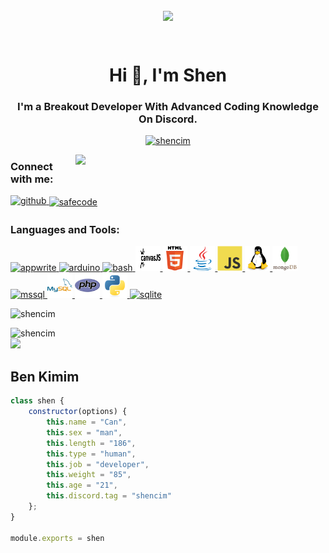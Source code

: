 

<h2 align="center">
 <a href="https://discord.com/users/332973153531985930"><img  width="400px" src="https://lanyard.kyrie25.me/api/332973153531985930?showBanner=animated&waveColor=transparent&bannerFilter=brightness(0.8)%20blur(2px)"></a>
<br> </br>
  
<h1 align="center">Hi 👋, I'm Shen</h1>
<h3 align="center">I'm a Breakout Developer With Advanced Coding Knowledge On Discord.</h3>
<p align="center"> <a href="https://github.com/ryo-ma/github-profile-trophy"><img src="https://github-profile-trophy.vercel.app/?username=shencim" alt="shencim" /></a> </p>


<img align="right" width="400px" src="https://user-images.githubusercontent.com/77089894/206934975-0e140d74-3d5e-4e2f-afde-c6e372e5274b.gif">


<h3 align="left">Connect with me:</h3>
<div align="left">
<a href="https://github.com/shencim" target="_blank">
<img src=https://img.shields.io/badge/github-%2324292e.svg?&style=for-the-badge&logo=github&logoColor=white alt=github style="margin-bottom: 5px;" />
<a href="https://discord.gg/safecode" target="blank"><img align="center" src="https://raw.githubusercontent.com/rahuldkjain/github-profile-readme-generator/master/src/images/icons/Social/discord.svg" alt="safecode" height="30" width="40" /></a>
</a>  
</div>  

<h3 align="left">Languages and Tools:</h3>
<p align="left"> <a href="https://appwrite.io" target="_blank" rel="noreferrer"> <img src="https://www.vectorlogo.zone/logos/appwriteio/appwriteio-icon.svg" alt="appwrite" width="40" height="40"/> </a> <a href="https://www.arduino.cc/" target="_blank" rel="noreferrer"> <img src="https://cdn.worldvectorlogo.com/logos/arduino-1.svg" alt="arduino" width="40" height="40"/> </a> <a href="https://www.gnu.org/software/bash/" target="_blank" rel="noreferrer"> <img src="https://www.vectorlogo.zone/logos/gnu_bash/gnu_bash-icon.svg" alt="bash" width="40" height="40"/> </a> <a href="https://canvasjs.com" target="_blank" rel="noreferrer"> <img src="https://raw.githubusercontent.com/Hardik0307/Hardik0307/master/assets/canvasjs-charts.svg" alt="canvasjs" width="40" height="40"/> </a> <a href="https://www.w3.org/html/" target="_blank" rel="noreferrer"> <img src="https://raw.githubusercontent.com/devicons/devicon/master/icons/html5/html5-original-wordmark.svg" alt="html5" width="40" height="40"/> </a> <a href="https://www.java.com" target="_blank" rel="noreferrer"> <img src="https://raw.githubusercontent.com/devicons/devicon/master/icons/java/java-original.svg" alt="java" width="40" height="40"/> </a> <a href="https://developer.mozilla.org/en-US/docs/Web/JavaScript" target="_blank" rel="noreferrer"> <img src="https://raw.githubusercontent.com/devicons/devicon/master/icons/javascript/javascript-original.svg" alt="javascript" width="40" height="40"/> </a> <a href="https://www.linux.org/" target="_blank" rel="noreferrer"> <img src="https://raw.githubusercontent.com/devicons/devicon/master/icons/linux/linux-original.svg" alt="linux" width="40" height="40"/> </a> <a href="https://www.mongodb.com/" target="_blank" rel="noreferrer"> <img src="https://raw.githubusercontent.com/devicons/devicon/master/icons/mongodb/mongodb-original-wordmark.svg" alt="mongodb" width="40" height="40"/> </a> <a href="https://www.microsoft.com/en-us/sql-server" target="_blank" rel="noreferrer"> <img src="https://www.svgrepo.com/show/303229/microsoft-sql-server-logo.svg" alt="mssql" width="40" height="40"/> </a> <a href="https://www.mysql.com/" target="_blank" rel="noreferrer"> <img src="https://raw.githubusercontent.com/devicons/devicon/master/icons/mysql/mysql-original-wordmark.svg" alt="mysql" width="40" height="40"/> </a> <a href="https://www.php.net" target="_blank" rel="noreferrer"> <img src="https://raw.githubusercontent.com/devicons/devicon/master/icons/php/php-original.svg" alt="php" width="40" height="40"/> </a> <a href="https://www.python.org" target="_blank" rel="noreferrer"> <img src="https://raw.githubusercontent.com/devicons/devicon/master/icons/python/python-original.svg" alt="python" width="40" height="40"/> </a> <a href="https://www.sqlite.org/" target="_blank" rel="noreferrer"> <img src="https://www.vectorlogo.zone/logos/sqlite/sqlite-icon.svg" alt="sqlite" width="40" height="40"/> </a> </p>

<p>&nbsp;<img align="left" src="https://github-readme-stats.vercel.app/api?username=shencim&show_icons=true&theme=dark&locale=en" alt="shencim" /></p>

<p><img align="left" src="https://github-readme-streak-stats.herokuapp.com/?user=shencim&theme=dark" alt="shencim" /></p>

</br>

<div align="left"><img src="https://spotify-github-profile.vercel.app/api/view?uid=31ccodzyfd7fmuwfzxc3hrouei74&cover_image=true&theme=default&show_offline=false&background_color=121212&bar_color=53b14f&bar_color_cover=true" /></div>  


<h2>Ben Kimim</h2>

```js
class shen {
    constructor(options) {
        this.name = "Can",
        this.sex = "man",
        this.length = "186",
        this.type = "human",
        this.job = "developer",
        this.weight = "85",
        this.age = "21",
        this.discord.tag = "shencim"
    };
}

module.exports = shen
```
